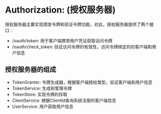 # Authorization: (授权服务器)
授权服务器主要实现颁发令牌和验证令牌功能，对此，授权服务器提供了两个接口：
* /oauth/token: 用于客户端携带用户凭证获取访问令牌
* /oauth/check_token: 验证访问令牌的有效性，访问令牌绑定的的客户端和用户信息 
## 授权服务器的组成
* TokenGranter: 令牌生成器，根据客户端授权类型，验证客户端和用户信息
* TokenService: 生成和管理令牌
* TokenStore: 实现令牌的存取
* ClientService: 根据ClientId查询系统注册的客户端信息
* UserService: 用户获取用户信息
